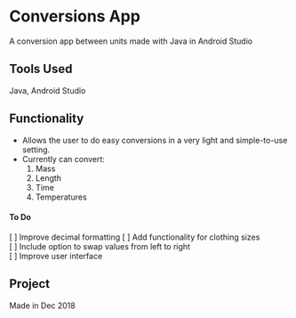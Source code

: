 # Conversions App
A conversion app between units made with Java in Android Studio

## Tools Used
Java, Android Studio

## Functionality
- Allows the user to do easy conversions in a very light and simple-to-use setting.
- Currently can convert:
  1. Mass
  2. Length
  3. Time
  4. Temperatures

#### To Do
[ ] Improve decimal formatting
[ ] Add functionality for clothing sizes  
[ ] Include option to swap values from left to right  
[ ] Improve user interface  


## Project
Made in Dec 2018
